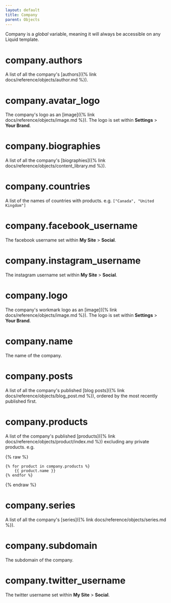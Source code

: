 ```yaml
---
layout: default
title: Company
parent: Objects
---
```


Company is a _global_ variable, meaning it will always be accessible on any Liquid template.

# company.authors

A list of all the company's [authors]({% link docs/reference/objects/author.md %}).

# company.avatar_logo

The company's logo as an [image]({% link docs/reference/objects/image.md %}). The logo is set within **Settings** > **Your Brand**.

# company.biographies

A list of all the company's [biographies]({% link docs/reference/objects/content_library.md %}).

# company.countries

A list of the names of countries with products. e.g. `["Canada", "United Kingdom"]`

# company.facebook_username

The facebook username set within **My Site** > **Social**.

# company.instagram_username

The instagram username set within **My Site** > **Social**.

# company.logo

The company's workmark logo as an [image]({% link docs/reference/objects/image.md %}). The logo is set within **Settings** > **Your Brand**.
# company.name

The name of the company.

# company.posts

A list of all the company's published [blog posts]({% link docs/reference/objects/blog_post.md %}), ordered by the most recently published first.

# company.products

A list of the company's published [products]({% link docs/reference/objects/product/index.md %}) excluding any private products.
e.g.

{% raw %}
```liquid
{% for product in company.products %}
    {{ product.name }}
{% endfor %}
```
{% endraw %}


# company.series

A list of all the company's [series]({% link docs/reference/objects/series.md %}).

# company.subdomain

The subdomain of the company.

# company.twitter_username

The twitter username set within **My Site** > **Social**.
